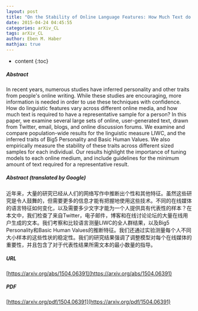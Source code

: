 ```yaml
---
layout: post
title: "On the Stability of Online Language Features: How Much Text do you Need to know a Person?"
date: 2015-04-24 04:45:55
categories: arXiv_CL
tags: arXiv_CL
author: Eben M. Haber
mathjax: true
---
```


* content
{:toc}

##### Abstract
In recent years, numerous studies have inferred personality and other traits from people's online writing. While these studies are encouraging, more information is needed in order to use these techniques with confidence. How do linguistic features vary across different online media, and how much text is required to have a representative sample for a person? In this paper, we examine several large sets of online, user-generated text, drawn from Twitter, email, blogs, and online discussion forums. We examine and compare population-wide results for the linguistic measure LIWC, and the inferred traits of Big5 Personality and Basic Human Values. We also empirically measure the stability of these traits across different sized samples for each individual. Our results highlight the importance of tuning models to each online medium, and include guidelines for the minimum amount of text required for a representative result.

##### Abstract (translated by Google)
近年来，大量的研究已经从人们的网络写作中推断出个性和其他特征。虽然这些研究是令人鼓舞的，但需要更多的信息才能有把握地使用这些技术。不同的在线媒体的语言特征如何变化，以及需要多少文字才能为一个人提供具有代表性的样本？在本文中，我们检查了来自Twitter，电子邮件，博客和在线讨论论坛的大量在线用户生成的文本。我们考察和比较语言测量LIWC的全人群结果，以及Big5 Personality和Basic Human Values的推断特征。我们还通过实验测量每个人不同大小样本的这些性状的稳定性。我们的研究结果强调了调整模型对每个在线媒体的重要性，并且包含了对于代表性结果所需文本的最小数量的指导。

##### URL
[https://arxiv.org/abs/1504.06391](https://arxiv.org/abs/1504.06391)

##### PDF
[https://arxiv.org/pdf/1504.06391](https://arxiv.org/pdf/1504.06391)

